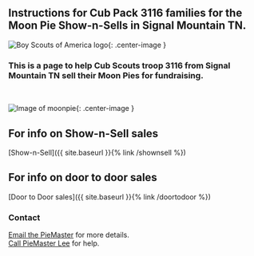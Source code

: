 ## Instructions for Cub Pack 3116 families for the Moon Pie Show-n-Sells in Signal Mountain TN.

![Boy Scouts of America logo](https://scoutpiemaster.com/images/bsa-logo-small.png){: .center-image }
<br/>

### This is a page to help Cub Scouts troop 3116 from Signal Mountain TN sell their Moon Pies for fundraising.
<br/>

![Image of moonpie](https://scoutpiemaster.com/images/choc-moon-pie.jpg){: .center-image }

## For info on Show-n-Sell sales
[Show-n-Sell]({{ site.baseurl }}{% link /shownsell %})

## For info on door to door sales
[Door to Door sales]({{ site.baseurl }}{% link /doortodoor %})



### Contact

[Email the PieMaster](mailto:lee@codejourneymen.com.com) for more details.
<br/>
[Call PieMaster Lee](tel:4044051194) for help.
